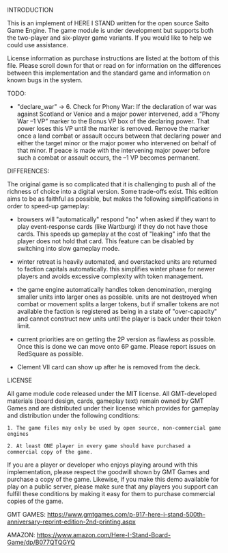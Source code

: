 INTRODUCTION

This is an implement of HERE I STAND written for the open source Saito Game 
Engine. The game module is under development but supports both the two-player 
and six-player game variants. If you would like to help we could use assistance.

License information as purchase instructions are listed at the bottom of this
file. Please scroll down for that or read on for information on the differences
between this implementation and the standard game and information on known bugs
in the system.


TODO:

- "declare_war" -> 6. Check for Phony War: If the declaration of war was against Scotland or Venice and a major power intervened, add a “Phony War –1 VP” marker to the Bonus VP box of the declaring power. That power loses this VP until the marker is removed. Remove the marker once a land combat or assault occurs between that declaring power and either the target minor or the major power who intervened on behalf of that minor. If peace is made with the intervening major power before such a combat or assault occurs, the –1 VP becomes permanent.


DIFFERENCES:

The original game is so complicated that it is challenging to push all of the 
richness of choice into a digital version. Some trade-offs exist. This edition
aims to be as faithful as possible, but makes the following simplifications in
order to speed-up gameplay:

 - browsers will "automatically" respond "no" when asked if they want to play 
   event-response cards (like Wartburg) if they do not have those cards. This 
   speeds up gameplay at the cost of "leaking" info that the player does not
   hold that card. This feature can be disabled by switching into slow gameplay
   mode.

 - winter retreat is heavily automated, and overstacked units are returned to 
   faction capitals automatically. this simplifies winter phase for newer 
   players and avoids excessive complexity with token management.

 - the game engine automatically handles token denomination, merging smaller 
   units into larger ones as possible. units are not destroyed when combat 
   or movement splits a larger tokens, but if smaller tokens are not available
   the faction is registered as being in a state of "over-capacity" and cannot
   construct new units until the player is back under their token limit. 

 - current priorities are on getting the 2P version as flawless as possible. Once
   this is done we can move onto 6P game. Please report issues on RedSquare as
   possible.

 - Clement VII card can show up after he is removed from the deck.




LICENSE

All game module code released under the MIT license. All GMT-developed materials 
(board design, cards, gameplay text) remain owned by GMT Games and are distributed 
under their license which provides for gameplay and distribution under the 
following conditions:

    1. The game files may only be used by open source, non-commercial game engines

    2. At least ONE player in every game should have purchased a commercial copy of the game.

If you are a player or developer who enjoys playing around with this implementation, 
please respect the goodwill shown by GMT Games and purchase a copy of the game. 
Likewise, if you make this demo available for play on a public server, please make 
sure that any players you support can fulfill these conditions by making it easy for 
them to purchase commercial copies of the game.

GMT GAMES:
https://www.gmtgames.com/p-917-here-i-stand-500th-anniversary-reprint-edition-2nd-printing.aspx

AMAZON:
https://www.amazon.com/Here-I-Stand-Board-Game/dp/B077QTQGYQ




